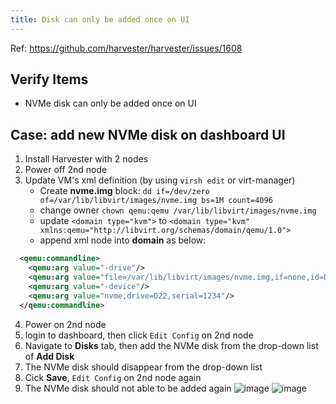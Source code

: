 ```yaml
---
title: Disk can only be added once on UI
---
```

Ref: https://github.com/harvester/harvester/issues/1608

## Verify Items
  - NVMe disk can only be added once on UI

## Case: add new NVMe disk on dashboard UI
1. Install Harvester with 2 nodes
2. Power off 2nd node
3. Update VM's xml definition (by using `virsh edit` or virt-manager)
    - Create **nvme.img** block: `dd if=/dev/zero of=/var/lib/libvirt/images/nvme.img bs=1M count=4096`
    - change owner `chown qemu:qemu /var/lib/libvirt/images/nvme.img`
    - update `<domain type="kvm">` to `<domain type="kvm" xmlns:qemu="http://libvirt.org/schemas/domain/qemu/1.0">`
    - append xml node into **domain** as below:
```xml
  <qemu:commandline>
    <qemu:arg value="-drive"/>
    <qemu:arg value="file=/var/lib/libvirt/images/nvme.img,if=none,id=D22,format=raw"/>
    <qemu:arg value="-device"/>
    <qemu:arg value="nvme,drive=D22,serial=1234"/>
  </qemu:commandline>
```
4. Power on 2nd node
5. login to dashboard, then click `Edit Config` on 2nd node
6. Navigate to **Disks** tab, then add the NVMe disk from the drop-down list of **Add Disk**
7. The NVMe disk should disappear from the drop-down list
8. Cick **Save**, `Edit Config` on 2nd node again
9. The NVMe disk should not able to be added again
![image](https://user-images.githubusercontent.com/5169694/145861027-2b7575c8-a467-43eb-99ca-28a7c0026dba.png)
![image](https://user-images.githubusercontent.com/5169694/145861276-d9cab21a-7c82-4287-af2f-3b60fab11a3f.png)
